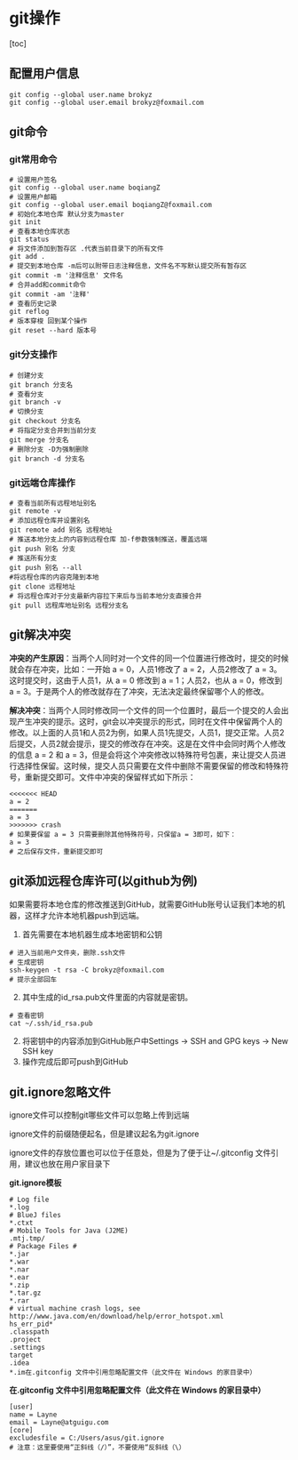 # git操作

[toc]

## 配置用户信息

```
git config --global user.name brokyz
git config --global user.email brokyz@foxmail.com
```

## git命令

### git常用命令

```git
# 设置用户签名
git config --global user.name boqiangZ
# 设置用户邮箱
git config --global user.email boqiangZ@foxmail.com
# 初始化本地仓库 默认分支为master
git init
# 查看本地仓库状态
git status
# 将文件添加到暂存区 .代表当前目录下的所有文件
git add .
# 提交到本地仓库 -m后可以附带日志注释信息，文件名不写默认提交所有暂存区
git commit -m '注释信息' 文件名
# 合并add和commit命令
git commit -am '注释'
# 查看历史记录
git reflog
# 版本穿梭 回到某个操作
git reset --hard 版本号
```

### git分支操作

```git
# 创建分支
git branch 分支名
# 查看分支
git branch -v
# 切换分支
git checkout 分支名
# 将指定分支合并到当前分支
git merge 分支名
# 删除分支 -D为强制删除
git branch -d 分支名
```

### git远端仓库操作

```git
# 查看当前所有远程地址别名
git remote -v
# 添加远程仓库并设置别名
git remote add 别名 远程地址
# 推送本地分支上的内容到远程仓库 加-f参数强制推送，覆盖远端
git push 别名 分支
# 推送所有分支
git push 别名 --all
#将远程仓库的内容克隆到本地
git clone 远程地址
# 将远程仓库对于分支最新内容拉下来后与当前本地分支直接合并
git pull 远程库地址别名 远程分支名
```

## git解决冲突

**冲突的产生原因**：当两个人同时对一个文件的同一个位置进行修改时，提交的时候就会存在冲突，比如：一开始 a = 0，人员1修改了 a = 2，人员2修改了 a = 3。这时提交时，这由于人员1，从 a = 0 修改到 a = 1；人员2，也从 a = 0，修改到 a = 3。于是两个人的修改就存在了冲突，无法决定最终保留哪个人的修改。

**解决冲突**：当两个人同时修改同一个文件的同一个位置时，最后一个提交的人会出现产生冲突的提示。这时，git会以冲突提示的形式，同时在文件中保留两个人的修改。以上面的人员1和人员2为例，如果人员1先提交，人员1，提交正常。人员2后提交，人员2就会提示，提交的修改存在冲突。这是在文件中会同时两个人修改的信息 a = 2 和 a = 3，但是会将这个冲突修改以特殊符号包裹，来让提交人员进行选择性保留。这时候，提交人员只需要在文件中删除不需要保留的修改和特殊符号，重新提交即可。文件中冲突的保留样式如下所示：

```git
<<<<<<< HEAD
a = 2
=======
a = 3
>>>>>>> crash 
# 如果要保留 a = 3 只需要删除其他特殊符号，只保留a = 3即可，如下：
a = 3
# 之后保存文件，重新提交即可
```

## git添加远程仓库许可(以github为例)

如果需要将本地仓库的修改推送到GitHub，就需要GitHub账号认证我们本地的机器，这样才允许本地机器push到远端。

1. 首先需要在本地机器生成本地密钥和公钥

```git
# 进入当前用户文件夹，删除.ssh文件
# 生成密钥
ssh-keygen -t rsa -C brokyz@foxmail.com
# 提示全部回车
```

2. 其中生成的id_rsa.pub文件里面的内容就是密钥。

```
# 查看密钥
cat ~/.ssh/id_rsa.pub
```

2. 将密钥中的内容添加到GitHub账户中Settings -> SSH and GPG keys -> New SSH key
4. 操作完成后即可push到GitHub

## git.ignore忽略文件

ignore文件可以控制git哪些文件可以忽略上传到远端

ignore文件的前缀随便起名，但是建议起名为git.ignore

ignore文件的存放位置也可以位于任意处，但是为了便于让~/.gitconfig 文件引用，建议也放在用户家目录下

**git.ignore模板**

```gitignore
# Log file
*.log
# BlueJ files
*.ctxt
# Mobile Tools for Java (J2ME)
.mtj.tmp/
# Package Files #
*.jar
*.war
*.nar
*.ear
*.zip
*.tar.gz
*.rar
# virtual machine crash logs, see 
http://www.java.com/en/download/help/error_hotspot.xml
hs_err_pid*
.classpath
.project
.settings
target
.idea
*.im在.gitconfig 文件中引用忽略配置文件（此文件在 Windows 的家目录中）
```

**在.gitconfig 文件中引用忽略配置文件（此文件在 Windows 的家目录中）**

```
[user]
name = Layne
email = Layne@atguigu.com
[core]
excludesfile = C:/Users/asus/git.ignore
# 注意：这里要使用“正斜线（/）”，不要使用“反斜线（\）
```

